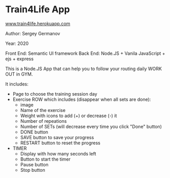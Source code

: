 # Train4Life App

www.train4life.herokuapp.com

Author: Sergey Germanov

Year: 2020

Front End: Semantic UI framework
Back End: Node.JS + Vanila JavaScript + ejs + express

This is a Node.JS App that can help you to follow your routing daily WORK OUT in GYM.

It includes:

- Page to choose the training session day
- Exercise ROW which includes (disappear when all sets are done):
  - image
  - Name of the exercise
  - Weight with icons to add (+) or decrease (-) it
  - Number of repeations
  - Number of SETs (will decrease every time you click "Done" button)
  - DONE button
  - SAVE button to save your progress
  - RESTART button to reset the progress
- TIMER
  - Display with how many seconds left
  - Button to start the timer
  - Pause button
  - Stop button

